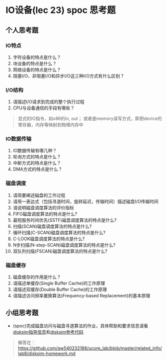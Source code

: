 # IO设备(lec 23) spoc 思考题

## 个人思考题
### IO特点 
 1. 字符设备的特点是什么？
 1. 块设备的特点是什么？
 1. 网络设备的特点是什么？
 1. 阻塞I/O、非阻塞I/O和异步I/O这三种I/O方式有什么区别？

### I/O结构
 1. 请描述I/O请求到完成的整个执行过程
 1. CPU与设备通信的手段有哪些？

> 显式的IO指令，如x86的in, out； 或者是memory读写方式，即把device的寄存器，内存等映射到物理内存中 

### IO数据传输
 1. IO数据传输有哪几种？
 1. 轮询方式的特点是什么？
 1. 中断方式的特点是什么？
 1. DMA方式的特点是什么？

### 磁盘调度
 1. 请简要阐述磁盘的工作过程
 1. 请用一表达式（包括寻道时间，旋转延迟，传输时间）描述磁盘I/O传输时间
 1. 请说明磁盘调度算法的评价指标
 1. FIFO磁盘调度算法的特点是什么?
 1. 最短服务时间优先(SSTF)磁盘调度算法的特点是什么?
 1. 扫描(SCAN)磁盘调度算法的特点是什么?
 1. 循环扫描(C-SCAN)磁盘调度算法的特点是什么?
 1. C-LOOK磁盘调度算法的特点是什么?
 1. N步扫描(N-step-SCAN)磁盘调度算法的特点是什么?
 1. 双队列扫描(FSCAN)磁盘调度算法的特点是什么?

### 磁盘缓存
 1. 磁盘缓存的作用是什么？
 1. 请描述单缓存(Single Buffer Cache)的工作原理
 1. 请描述双缓存(Double Buffer Cache)的工作原理
 1. 请描述访问频率置换算法(Frequency-based Replacement)的基本原理

## 小组思考题
 - (spoc)完成磁盘访问与磁盘寻道算法的作业，具体帮助和要求信息请看[disksim指导信息](https://github.com/chyyuu/ucore_lab/blob/master/related_info/lab8/disksim-homework.md)和[disksim参考代码](https://github.com/chyyuu/ucore_lab/blob/master/related_info/lab8/disksim-homework.py)
 > 解答在：https://github.com/qw540232188/ucore_lab/blob/master/related_info/lab8/disksim-homework.md

